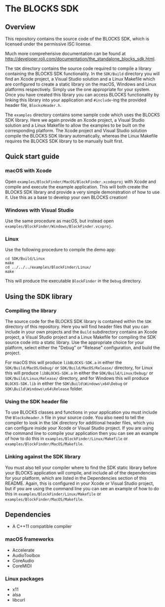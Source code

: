 # The BLOCKS SDK

## Overview

This repository contains the source code of the BLOCKS SDK, which is licensed under the permissive ISC license.

Much more comprehensive documentation can be found at http://developer.roli.com/documentation/the_standalone_blocks_sdk.html.

The `SDK` directory contains the source code required to compile a library containing the BLOCKS SDK functionality. In the `SDK/Build` directory you will find an Xcode project, a Visual Studio solution and a Linux Makefile which are configured to create a static library on the macOS, Windows and Linux platforms respectively. Simply use the one appropriate for your system. Once you have created this library you can access BLOCKS functionality by linking this library into your application and `#include`-ing the provided header file, `BlocksHeader.h`.

The `examples` directory contains some sample code which uses the BLOCKS SDK library. Here we again provide an Xcode project, a Visual Studio solution and a Linux Makefile to allow the examples to be built on the corresponding platform. The Xcode project and Visual Studio solution compile the BLOCKS SDK library automatically, whereas the Linux Makefile requires the BLOCKS SDK library to be manually built first.

## Quick start guide

### macOS with Xcode

Open `examples/BlockFinder/MacOS/BlockFinder.xcodeproj` with Xcode and compile and execute the example application. This will both create the BLOCKS SDK library and provide a very simple demonstration of how to use it. Use this as a base to develop your own BLOCKS creation!

### Windows with Visual Studio

Use the same procedure as macOS, but instead open `examples/BlockFinder/Windows/BlockFinder.vcxproj`.

### Linux

Use the following procedure to compile the demo app:

```shell
cd SDK/Build/Linux
make
cd ../../../examples/BlockFinder/Linux/
make
```

This will produce the executable `BlockFinder` in the `Debug` directory.

## Using the SDK library

### Compiling the library

The source code for the BLOCKS SDK library is contained within the `SDK` directory of this repository.  Here you will find header files that you can include in your own projects and the `Build` subdirectory contains an Xcode project, a Visual Studio project and a Linux Makefile for compiling the SDK source code into a static library. Use the appropriate choice for your platform, select either the "Debug" or "Release" configuration, and build the project.

For macOS this will produce `libBLOCKS-SDK.a` in either the `SDK/Build/MacOS/Debug/` or `SDK/Build/MacOS/Release/` directory, for Linux this will produce `libBLOCKS-SDK.a` in either the `SDK/Build/Linux/Debug/` or `SDK/Build/Linux/Release/` directory, and for Windows this will produce `BLOCKS-SDK.lib` in either the `SDK\Build\Windows\x64\Debug` or `SDK\Build\Windows\x64\Release` folder.

### Using the SDK header file

To use BLOCKS classes and functions in your application you must include the `BlocksHeader.h` file in your source code. You also need to tell the compiler to look in the `SDK` directory for additional header files, which you can configure inside your Xcode or Visual Studio project. If you are using the command line to compile your application then you can see an example of how to do this in `examples/BlockFinder/Linux/Makefile` or `examples/BlockFinder/MacOS/Makefile`.

### Linking against the SDK library

You must also tell your compiler where to find the SDK static library before your BLOCKS application will compile, and include all of the dependencies for your platform, which are listed in the Dependencies section of this README. Again, this is configured in your Xcode or Visual Studio project, but if you are using the command line you can see an example of how to do this in `examples/BlockFinder/Linux/Makefile` or `examples/BlockFinder/MacOS/Makefile`.

## Dependencies

- A C++11 compatible compiler

### macOS frameworks

- Accelerate
- AudioToolbox
- CoreAudio
- CoreMIDI

### Linux packages

- x11
- alsa
- libcurl

